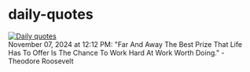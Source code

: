 # daily-quotes
[![Daily quotes](https://github.com/ceepu8/daily-quotes/actions/workflows/daily-quote.yml/badge.svg)](https://github.com/ceepu8/daily-quotes/actions/workflows/daily-quote.yml)<br/>
November 07, 2024 at 12:12 PM: "Far And Away The Best Prize That Life Has To Offer Is The Chance To Work Hard At Work Worth Doing." - Theodore Roosevelt
